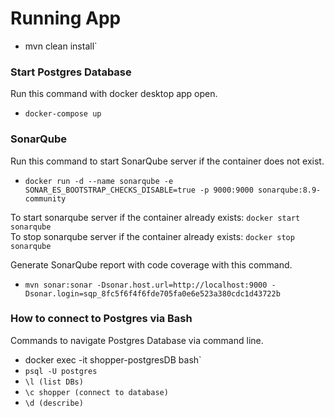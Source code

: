 # Running App
- mvn clean install`

### Start Postgres Database
Run this command with docker desktop app open.
- `docker-compose up`

### SonarQube
Run this command to start SonarQube server if the container does not exist.
- `docker run -d --name sonarqube -e SONAR_ES_BOOTSTRAP_CHECKS_DISABLE=true -p 9000:9000 sonarqube:8.9-community`

To start sonarqube server if the container already exists: `docker start sonarqube`\
To stop sonarqube server if the container already exists: `docker stop sonarqube`


Generate SonarQube report with code coverage with this command.
- `mvn sonar:sonar -Dsonar.host.url=http://localhost:9000 -Dsonar.login=sqp_8fc5f6f4f6fde705fa0e6e523a380cdc1d43722b`

### How to connect to Postgres via Bash
Commands to navigate Postgres Database via command line.
- docker exec -it shopper-postgresDB bash`
- `psql -U postgres `
- `\l (list DBs)`
- `\c shopper (connect to database)`
- `\d (describe)`